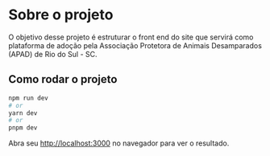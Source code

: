 # Sobre o projeto

O objetivo desse projeto é estruturar o front end do site que servirá como plataforma de adoção pela Associação Protetora de Animais Desamparados (APAD) de Rio do Sul - SC.

## Como rodar o projeto

```bash
npm run dev
# or
yarn dev
# or
pnpm dev
```

Abra seu [http://localhost:3000](http://localhost:3000) no navegador para ver o resultado.
